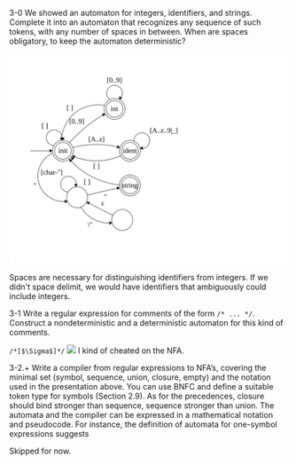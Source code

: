 3-0 We showed an automaton for integers, identifiers, and strings.
Complete it into an automaton that recognizes any sequence of such tokens,
with any number of spaces in between. When are spaces obligatory, to keep
the automaton deterministic?

![](image1.svg)

Spaces are necessary for distinguishing identifiers from integers. If we didn't space delimit, we would have
identifiers that ambiguously could include integers.

3-1 Write a regular expression for comments of the form `/* ... */`.
Construct a nondeterministic and a deterministic automaton for this kind of
comments.

`/*[$\Sigma$]*/`
![](image2.svg)
I kind of cheated on the NFA.

3-2.+ Write a compiler from regular expressions to NFA’s, covering
the minimal set (symbol, sequence, union, closure, empty) and the notation
used in the presentation above. You can use BNFC and define a suitable token
type for symbols (Section 2.9). As for the precedences, closure should bind
stronger than sequence, sequence stronger than union. The automata and the
compiler can be expressed in a mathematical notation and pseudocode. For
instance, the definition of automata for one-symbol expressions suggests

Skipped for now.



